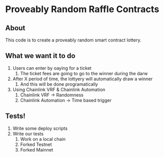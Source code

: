 # Proveably Random Raffle Contracts

## About

This code is to create a proveably random smart contract lottery.

## What we want it to do

1. Users can enter by oaying for a ticket
    1. The ticket fees are going to go to the winner during the darw
2. After X period of time, the lottyery will automatically draw a winner
    1. And this will be done programatically
3. Using Chainlink VRF & Chainlink Automation 
    1. Chainlink VRF -> Randomness
    2. Chainlink Automation -> Time based trigger

## Tests!

1. Write some deploy scripts
2. Write our tests
    1. Work on a local chain
    2. Forked Testnet
    3. Forked Mainnet